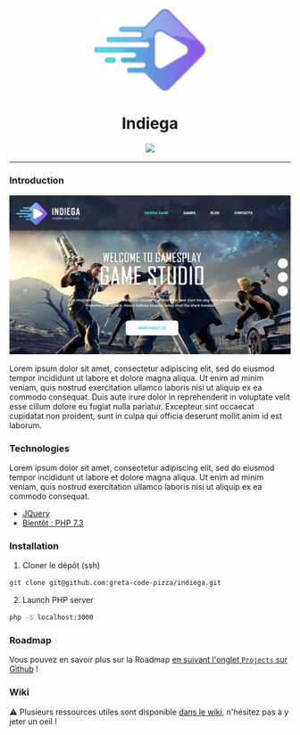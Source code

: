 <div align="center">
  <img src="./.github/images/logo.png" width='200' alt='Logo Indigea'>
  <h1>Indiega</h1>
</div>

<div align="center">
  <a href="https://codeclimate.com/github/greta-code-pizza/indiega/maintainability"><img src="https://api.codeclimate.com/v1/badges/cbda502eb45e8c3563f6/maintainability" /></a>
</div>

---

### Introduction

![Screenshot website](./.github/images/screenshot.png)

Lorem ipsum dolor sit amet, consectetur adipiscing elit, sed do eiusmod tempor incididunt ut labore et dolore magna aliqua. Ut enim ad minim veniam, quis nostrud exercitation ullamco laboris nisi ut aliquip ex ea commodo consequat. Duis aute irure dolor in reprehenderit in voluptate velit esse cillum dolore eu fugiat nulla pariatur. Excepteur sint occaecat cupidatat non proident, sunt in culpa qui officia deserunt mollit anim id est laborum.

### Technologies

Lorem ipsum dolor sit amet, consectetur adipiscing elit, sed do eiusmod tempor incididunt ut labore et dolore magna aliqua. Ut enim ad minim veniam, quis nostrud exercitation ullamco laboris nisi ut aliquip ex ea commodo consequat. 

- [JQuery](https://jquery.com/)
- [Bientôt : PHP 7.3](https://www.php.net/releases/7_3_0.php)

### Installation

1. Cloner le dépôt (ssh)

```sh
git clone git@github.com:greta-code-pizza/indiega.git
```

2. Launch PHP server

```sh
php -S localhost:3000
````


### Roadmap

Vous pouvez en savoir plus sur la Roadmap [en suivant l'onglet `Projects` sur Github](https://github.com/greta-code-pizza/indiega/projects/3) !


### Wiki

:warning: Plusieurs ressources utiles sont disponible [dans le wiki](https://github.com/greta-code-pizza/indiega/wiki), n'hésitez pas à y jeter un oeil !